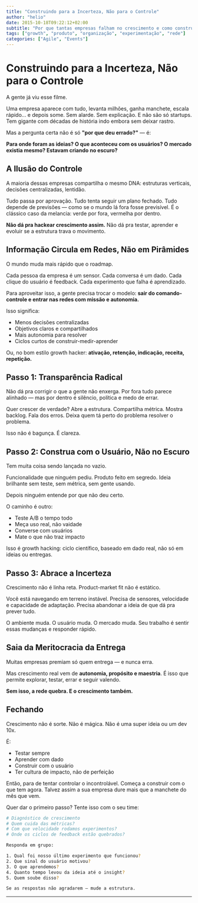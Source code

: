 ```yaml
---
title: "Construindo para a Incerteza, Não para o Controle"
author: "helio"
date: 2015-10-18T09:22:12+02:00
subtitle: "Por que tantas empresas falham no crescimento e como construir para a incerteza com estruturas em rede e experimentação científica."
tags: ["growth", "produto", "organização", "experimentação", "rede"]
categories: ["Agile", "Events"]
---
```


# Construindo para a Incerteza, Não para o Controle

A gente já viu esse filme.

Uma empresa aparece com tudo, levanta milhões, ganha manchete, escala rápido... e depois some. Sem alarde. Sem explicação. E não são só startups. Tem gigante com décadas de história indo embora sem deixar rastro.

Mas a pergunta certa não é só **"por que deu errado?"** — é:

**Para onde foram as ideias?
O que aconteceu com os usuários?
O mercado existia mesmo?
Estavam criando no escuro?**

## A Ilusão do Controle

A maioria dessas empresas compartilha o mesmo DNA: estruturas verticais, decisões centralizadas, lentidão.

Tudo passa por aprovação. Tudo tenta seguir um plano fechado.
Tudo depende de previsões — como se o mundo lá fora fosse previsível.
É o clássico caso da melancia: verde por fora, vermelha por dentro.

**Não dá pra hackear crescimento assim.**
Não dá pra testar, aprender e evoluir se a estrutura trava o movimento.

## Informação Circula em Redes, Não em Pirâmides

O mundo muda mais rápido que o roadmap.

Cada pessoa da empresa é um sensor.
Cada conversa é um dado.
Cada clique do usuário é feedback.
Cada experimento que falha é aprendizado.

Para aproveitar isso, a gente precisa trocar o modelo:
**sair do comando-controle e entrar nas redes com missão e autonomia.**

Isso significa:

- Menos decisões centralizadas
- Objetivos claros e compartilhados
- Mais autonomia para resolver
- Ciclos curtos de construir-medir-aprender

Ou, no bom estilo growth hacker: **ativação, retenção, indicação, receita, repetição.**

## Passo 1: Transparência Radical

Não dá pra corrigir o que a gente não enxerga.
Por fora tudo parece alinhado — mas por dentro é silêncio, política e medo de errar.

Quer crescer de verdade?
Abre a estrutura. Compartilha métrica. Mostra backlog. Fala dos erros.
Deixa quem tá perto do problema resolver o problema.

Isso não é bagunça. É clareza.

## Passo 2: Construa com o Usuário, Não no Escuro

Tem muita coisa sendo lançada no vazio.

Funcionalidade que ninguém pediu. Produto feito em segredo.
Ideia brilhante sem teste, sem métrica, sem gente usando.

Depois ninguém entende por que não deu certo.

O caminho é outro:

- Teste A/B o tempo todo
- Meça uso real, não vaidade
- Converse com usuários
- Mate o que não traz impacto

Isso é growth hacking: ciclo científico, baseado em dado real, não só em ideias ou entregas.

## Passo 3: Abrace a Incerteza

Crescimento não é linha reta.
Product-market fit não é estático.

Você está navegando em terreno instável.
Precisa de sensores, velocidade e capacidade de adaptação.
Precisa abandonar a ideia de que dá pra prever tudo.

O ambiente muda. O usuário muda. O mercado muda.
Seu trabalho é sentir essas mudanças e responder rápido.

## Saia da Meritocracia da Entrega

Muitas empresas premiam só quem entrega — e nunca erra.

Mas crescimento real vem de **autonomia, propósito e maestria**.
É isso que permite explorar, testar, errar e seguir valendo.

**Sem isso, a rede quebra. E o crescimento também.**

## Fechando

Crescimento não é sorte.
Não é mágica.
Não é uma super ideia ou um dev 10x.

É:

- Testar sempre
- Aprender com dado
- Construir com o usuário
- Ter cultura de impacto, não de perfeição

Então, para de tentar controlar o incontrolável.
Começa a construir com o que tem agora.
Talvez assim a sua empresa dure mais que a manchete do mês que vem.

Quer dar o primeiro passo? Tente isso com o seu time:

```bash
# Diagnóstico de crescimento
# Quem cuida das métricas?
# Com que velocidade rodamos experimentos?
# Onde os ciclos de feedback estão quebrados?

Responda em grupo:

1. Qual foi nosso último experimento que funcionou?
2. Que sinal do usuário motivou?
3. O que aprendemos?
4. Quanto tempo levou da ideia até o insight?
5. Quem soube disso?

Se as respostas não agradarem — mude a estrutura.
```

---

[^1]: _Este texto reflete padrões que observei ao longo da minha trajetória — em diferentes empresas, setores e inclusive nas minhas próprias decisões. Não é uma crítica a nenhuma organização específica, mas um convite à reflexão sobre como podemos evoluir nossa forma de pensar para prosperar em meio à incerteza._
